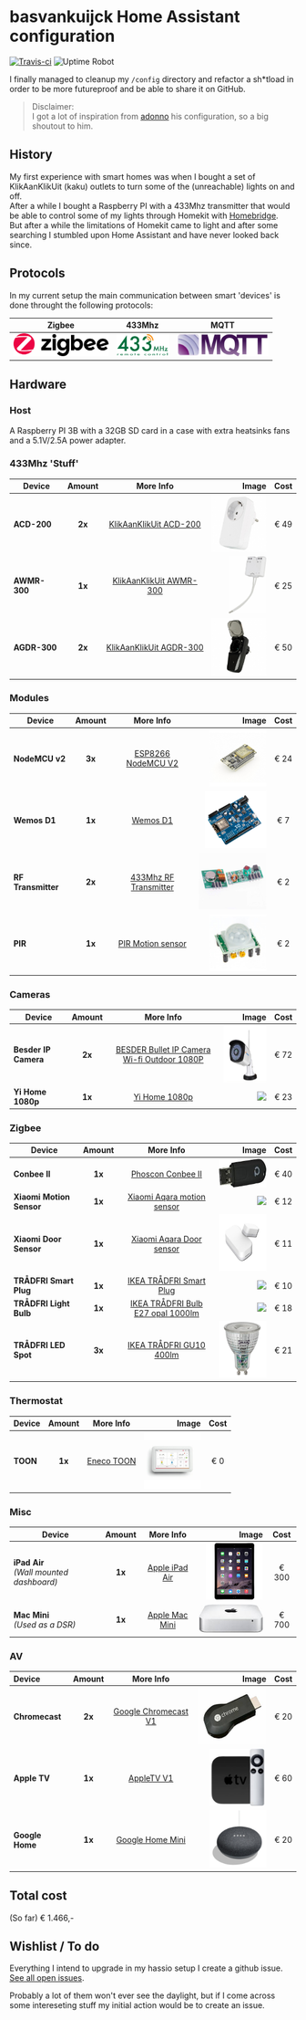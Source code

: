 # basvankuijck Home Assistant configuration

[![Travis-ci](https://travis-ci.com/basvankuijck/homeassistant-config.svg?token=HTRuSYHM4aU8kAkzt8C7&branch=master)](https://travis-ci.com/basvankuijck/homeassistant-config) ![Uptime Robot](https://img.shields.io/uptimerobot/status/m783570788-3efebdedeaa4c04d5c60fe00)

I finally managed to cleanup my `/config` directory and refactor a sh*tload in order to be more futureproof and be able to share it on GitHub.   
> Disclaimer:   
> I got a lot of inspiration from [adonno](https://github.com/adonno/Home-AssistantConfig) his configuration, so a big shoutout to him.

## History

My first experience with smart homes was when I bought a set of KlikAanKlikUit (kaku) outlets to turn some of the (unreachable) lights on and off.   
After a while I bought a Raspberry PI with a 433Mhz transmitter that would be able to control some of my lights through Homekit with [Homebridge](https://github.com/nfarina/homebridge).    
But after a while the limitations of Homekit came to light and after some searching I stumbled upon Home Assistant and have never looked back since.

## Protocols

In my current setup the main communication between smart 'devices' is done throught the following protocols:

| Zigbee | 433Mhz | MQTT |
|:------:|:------:|:----:|
|<img src="docs/assets/logos/zigbee.png" height="40px" />|<img src="docs/assets/logos/433mhz.png" height="40px" />|<img src="docs/assets/logos/mqtt.png" height="40px" />|

## Hardware

### Host 

A Raspberry PI 3B with a 32GB SD card in a case with extra heatsinks fans and a 5.1V/2.5A power adapter.

### 433Mhz 'Stuff'

| Device | Amount | More Info | Image | Cost |
| -------- |:-----------:|:---:|---:|:---:|
| **ACD-200** |  **2x** | [KlikAanKlikUit ACD-200](https://www.klikaanklikuit.nl/nl/producten/ontvangers/stopcontact/acd-200-stopcontact-dimmer-200w-multi-nederlandse-stekker.html) | <img src="docs/assets/kaku-acd200.jpg" height="100px" /> |€ 49|
| **AWMR-300** | **1x** | [KlikAanKlikUit AWMR-300](https://www.klikaanklikuit.nl/nl/producten/ontvangers/inbouw/awmr-300-mini-inbouw-schakelaar.html) | <img src="docs/assets/kaku-awmr300.jpg" height="100px" /> |€ 25|
| **AGDR-300** | **2x** | [KlikAanKlikUit AGDR-300](https://www.klikaanklikuit.nl/nl/producten/ontvangers/stopcontact/agdr-300-stopcontactdimmer-buiten-300w.html) | <img src="docs/assets/kaku-agdr300.jpg" height="100px" /> |€ 50|

### Modules

| Device | Amount | More Info | Image | Cost |
| -------- |:-----------:|:---:|---:|:---:|
| **NodeMCU v2** | **3x** | [ESP8266 NodeMCU V2](https://www.tinytronics.nl/shop/nl/communicatie/esp8266-nodemcu-v2) | <img src="docs/assets/nodemcu2.jpg" height="100px" /> |€ 24|
| **Wemos D1** | **1x** | [Wemos D1](https://nl.aliexpress.com/item/32723887671.html?src=google&albslr=223461305&src=google&albch=shopping&acnt=494-037-6276&isdl=y&slnk=&plac=&mtctp=&albbt=Google_7_shopping&aff_platform=google&aff_short_key=UneMJZVf&gclsrc=aw.ds&&albagn=888888&albcp=6459980570&albag=76980386066&trgt=743612850714&crea=nl32723887671&netw=u&device=c&gclid=Cj0KCQjw5rbsBRCFARIsAGEYRwcxv9_foJ0yYKRkh_zB7Dupfr7RNCdl21uPcrFATWWDCqHWuX6_0VsaAr2uEALw_wcB) | <img src="docs/assets/wemos-d1.png" height="100px" /> |€ 7|
| **RF Transmitter** | **2x** | [433Mhz RF Transmitter](https://www.amazon.com/SMAKN®-433Mhz-Transmitter-Receiver-Arduino/dp/B00M2CUALS) | <img src="docs/assets/433transmitter.jpg" height="100px" /> |€ 2|
| **PIR** | **1x** | [PIR Motion sensor](https://www.elektor.nl/hc-sr501-pir-motion-sensor-module?gclid=Cj0KCQjww7HsBRDkARIsAARsIT4ndV5yKpz4TDB5ZA8-7x4do_JWC9dJzpfOr2MtLILT1Lr6tIO7N3saAtw7EALw_wcB) | <img src="docs/assets/pir-sensor.jpg" height="100px" /> |€ 2|

### Cameras

| Device | Amount | More Info | Image | Cost |
| -------- |:-----------:|:---:|---:|:---:|
| **Besder IP Camera** | **2x** | [BESDER Bullet IP Camera Wi-fi Outdoor 1080P](https://aliexpress.com/item/32852462138.html?spm=a2g0s.9042311.0.0.27424c4dok4dP9) | <img src="docs/assets/camera.jpg" height="100px" /> |€ 72|
| **Yi Home 1080p** | **1x** | [Yi Home 1080p](https://www.yitechnology.com/yi-1080p-home-camera) | <img src="https://oss.yitechnology.com/images/home1080p/1080p-top.png" height="100px" /> |€ 23|

### Zigbee

| Device | Amount | More Info | Image | Cost |
| -------- |:-----------:|:---:|---:|:---:|
| **Conbee II** | **1x** | [Phoscon Conbee II](https://www.phoscon.de/en/conbee2) | <img src="docs/assets/conbee2.jpg" height="50px" /> |€ 40|
| **Xiaomi Motion Sensor** | **1x** | [Xiaomi Aqara motion sensor](https://aliexpress.com/item/32999497769.html?spm=a2g0s.9042311.0.0.48284c4dyCxoo5) | <img src="docs/assets/xiaomi-motion.jp2" height="100px" /> |€ 12|
| **Xiaomi Door Sensor** | **1x** | [Xiaomi Aqara Door sensor](https://aliexpress.com/item/33003371330.html?spm=a2g0s.9042311.0.0.48284c4dyCxoo5) | <img src="docs/assets/xiaomi-door.jpg" height="100px" /> |€ 11|
| **TRÅDFRI Smart Plug** | **1x** | [IKEA TRÅDFRI Smart Plug](https://www.ikea.com/nl/nl/p/tradfri-draadloos-plug-in-stopcontact-90356166/) | <img src="docs/assets/tradfi-plug.jp2" height="100px" /> |€ 10|
| **TRÅDFRI Light Bulb** | **1x** | [IKEA TRÅDFRI Bulb E27 opal 1000lm](https://www.ikea.com/nl/nl/p/tradfri-led-e27-1000-lumen-draadloos-dimbaar-wit-spectrum-opaalwit-60408483/) | <img src="docs/assets/ikea-bulb.JPG" height="100px" /> |€ 18|
| **TRÅDFRI LED Spot** | **3x** | [IKEA TRÅDFRI GU10 400lm](https://www.ikea.com/nl/nl/p/tradfri-led-lamp-gu10-400-lumen-draadloos-dimbaar-warm-wit-60420041/) | <img src="docs/assets/ikea-gu10.jpg" height="100px" /> |€ 21|

### Thermostat

| Device | Amount | More Info | Image | Cost |
| -------- |:-----------:|:---:|---:|:---:|
| **TOON** | **1x** | [Eneco TOON](https://www.eneco.nl/toon-thermostaat/) | <img src="docs/assets/toon.jpg" height="100px" /> | € 0|

### Misc

| Device | Amount | More Info | Image | Cost |
| -------- |:-----------:|:---:|---:|:---:|
| **iPad Air**<br>*(Wall mounted dashboard)* | **1x** | [Apple iPad Air](https://www.apple.com/nl/ipad-air/) | <img src="docs/assets/ipad-air.jpg" height="100px" /> |€ 300|
| **Mac Mini**<br>*(Used as a DSR)* | **1x** | [Apple Mac Mini](https://www.apple.com/mac-mini/) | <img src="docs/assets/mac-mini.jpg" height="50px" /> |€ 700|

### AV

| Device | Amount | More Info | Image | Cost |
| :-------- |:-----------:|:---:|---:|:---:|
| **Chromecast** | **2x** | [Google Chromecast V1](https://store.google.com/product/chromecast) | <img src="docs/assets/chromecast.jpg" height="100px" /> |€ 20|
| **Apple TV** | **1x** | [AppleTV V1](https://www.apple.com/tv/) | <img src="docs/assets/appletv.jpg" height="100px" /> |€ 60|
| **Google Home** | **1x** | [Google Home Mini](https://store.google.com/product/google_home_mini) | <img src="docs/assets/google-home-mini.jpg" height="100px" /> |€ 20|

## Total cost
(So far) € 1.466,-

## Wishlist / To do

Everything I intend to upgrade in my hassio setup I create a github issue.   
[See all open issues](https://github.com/basvankuijck/homeassistant-config/issues).

Probably a lot of them won't ever see the daylight, but if I come across some intereseting stuff my initial action would be to create an issue.